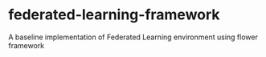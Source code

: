 # federated-learning-framework
A baseline implementation of Federated Learning environment using flower framework
